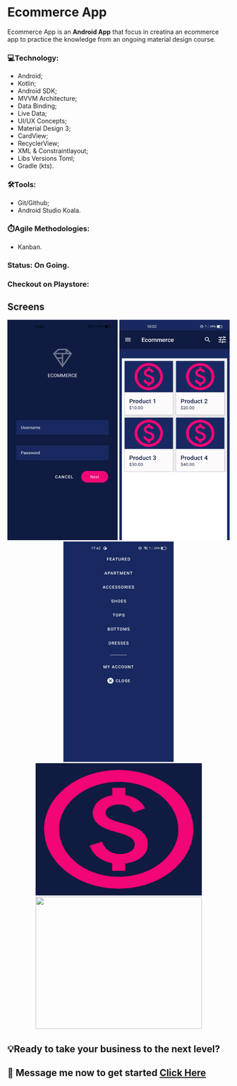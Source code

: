 # Ecommerce App

Ecommerce App is an **Android App** that focus in creatina an ecommerce app to practice the knowledge from an ongoing material design course.

### 💻Technology:
* Android;
* Kotlin;
* Android SDK;
* MVVM Architecture;
* Data Binding;
* Live Data;
* UI/UX Concepts;
* Material Design 3;
* CardView;
* RecyclerView;
* XML & Constraintlayout;
* Libs Versions Toml;
* Gradle (kts).

### 🛠️Tools:
* Git/Github;
* Android Studio Koala.

### ⏱️Agile Methodologies:
* Kanban.

### Status: On Going.

### Checkout on Playstore: 

## Screens
<p align="center">
  <img src="./img/print_1.jpg" width="250" height="500"/>
  <img src="./img/print_2.jpg" width="250" height="500"/>
  <img src="./img/print_3.jpg" width="250" height="500"/> 
  <img src="./img/ecommerce.png" width="377" height="300"/> 
  <img src="./img/michin_logo.PNG" width="377" height="300"/>
 </p>

## 💡Ready to take your business to the next level?

📩 Message me now to get started <a href="https://www.linkedin.com/company/michi-in/"> **Click Here** </a>
-------------------------------------------------------------------------------------------------------------------------------------------
